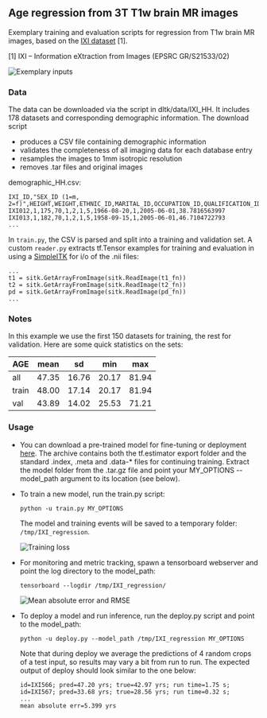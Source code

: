 ## Age regression from 3T T1w brain MR images
Exemplary training and evaluation scripts for regression from T1w brain MR images, based on the [IXI dataset](http://brain-development.org/ixi-dataset/) [1]. 

[1] IXI – Information eXtraction from Images (EPSRC GR/S21533/02)

![Exemplary inputs](example.png)

### Data
The data can be downloaded via the script in dltk/data/IXI_HH. It includes 178 datasets and corresponding demographic information. The download script
 - produces a CSV file containing demographic information
 - validates the completeness of all imaging data for each database entry
 - resamples the images to 1mm isotropic resolution
 - removes .tar files and original images

demographic_HH.csv:
```
IXI_ID,"SEX_ID (1=m, 2=f)",HEIGHT,WEIGHT,ETHNIC_ID,MARITAL_ID,OCCUPATION_ID,QUALIFICATION_ID,DOB,DATE_AVAILABLE,STUDY_DATE,AGE
IXI012,1,175,70,1,2,1,5,1966-08-20,1,2005-06-01,38.7816563997
IXI013,1,182,70,1,2,1,5,1958-09-15,1,2005-06-01,46.7104722793
...
```

In `train.py`, the CSV is parsed and split into a training and validation set. A custom `reader.py` extracts tf.Tensor examples for training and evaluation in using a [SimpleITK](http://www.simpleitk.org/) for  i/o of the .nii files:

```
...
t1 = sitk.GetArrayFromImage(sitk.ReadImage(t1_fn))
t2 = sitk.GetArrayFromImage(sitk.ReadImage(t2_fn))
pd = sitk.GetArrayFromImage(sitk.ReadImage(pd_fn))
...
```

### Notes 
In this example we use the first 150 datasets for training, the rest for validation. Here are some quick statistics on the sets:

| AGE   | mean  | sd    | min   | max   |
|-------|-------|-------|-------|-------|
| all   | 47.35 | 16.76 | 20.17 | 81.94 |
| train | 48.00 | 17.14 | 20.17 | 81.94 |
| val   | 43.89 | 14.02 | 25.53 | 71.21 |


### Usage
- You can download a pre-trained model for fine-tuning or deployment [here](http://www.doc.ic.ac.uk/~mrajchl/dltk_models/examples/applications/IXI_HH_age_regression.tar.gz). The archive contains both the tf.estimator export folder and the standard .index, .meta and .data-* files for continuing training. Extract the model folder from the .tar.gz file and point your MY_OPTIONS --model_path argument to its location (see below). 

- To train a new model, run the train.py script:

  ```
  python -u train.py MY_OPTIONS
  ```

  The model and training events will be saved to a temporary folder: `/tmp/IXI_regression`.
  
  ![Training loss](loss.png)

- For monitoring and metric tracking, spawn a tensorboard webserver and point the log directory to the model_path:

  ```
  tensorboard --logdir /tmp/IXI_regression/
  ```
  
  ![Mean absolute error and RMSE](metrics.png) 
  
- To deploy a model and run inference, run the deploy.py script and point to the model_path:

  ```
  python -u deploy.py --model_path /tmp/IXI_regression MY_OPTIONS
  ```
  
  Note that during deploy we average the predictions of 4 random crops of a test input, so results may vary a bit from run to run. The expected output of deploy should look similar to the one below: 
  
  ```
  id=IXI566; pred=47.20 yrs; true=42.97 yrs; run time=1.75 s;   
  id=IXI567; pred=33.68 yrs; true=28.56 yrs; run time=0.32 s; 
  ...
  mean absolute err=5.399 yrs
  ```
   


